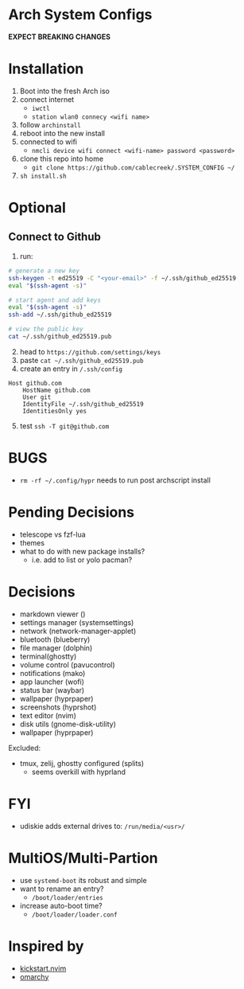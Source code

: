 # Arch System Configs
**EXPECT BREAKING CHANGES** 

# Installation
1. Boot into the fresh Arch iso
2. connect internet
    - `iwctl`
    - `station wlan0 connecy <wifi name>`
2. follow `archinstall`
3. reboot into the new install
4. connected to wifi 
    - `nmcli device wifi connect <wifi-name> password <password>`
5. clone this repo into home 
    - `git clone https://github.com/cablecreek/.SYSTEM_CONFIG ~/`
6. `sh install.sh`

# Optional
## Connect to Github
1. run:
```sh
# generate a new key
ssh-keygen -t ed25519 -C "<your-email>" -f ~/.ssh/github_ed25519
eval "$(ssh-agent -s)"

# start agent and add keys
eval "$(ssh-agent -s)"
ssh-add ~/.ssh/github_ed25519

# view the public key
cat ~/.ssh/github_ed25519.pub
```
2. head to `https://github.com/settings/keys`
3. paste `cat ~/.ssh/github_ed25519.pub`
4. create an entry in `/.ssh/config`
```
Host github.com
    HostName github.com
    User git
    IdentityFile ~/.ssh/github_ed25519
    IdentitiesOnly yes
```
5. test `ssh -T git@github.com`

# BUGS
- `rm -rf ~/.config/hypr` needs to run post archscript install 

# Pending Decisions
- telescope vs fzf-lua
- themes
- what to do with new package installs?
    - i.e. add to list or yolo pacman?

# Decisions
- markdown viewer ()
- settings manager (systemsettings)
- network (network-manager-applet)
- bluetooth (blueberry)
- file manager (dolphin)
- terminal(ghostty)
- volume control (pavucontrol)
- notifications (mako)
- app launcher (wofi)
- status bar (waybar)
- wallpaper (hyprpaper)
- screenshots (hyprshot)
- text editor (nvim)
- disk utils (gnome-disk-utility)
- wallpaper (hyprpaper)

Excluded:
- tmux, zelij, ghostty configured (splits)
    - seems overkill with hyprland

# FYI
- udiskie adds external drives to: `/run/media/<usr>/`


# MultiOS/Multi-Partion
- use `systemd-boot` its robust and simple
- want to rename an entry? 
    - `/boot/loader/entries`
- increase auto-boot time?
    - `/boot/loader/loader.conf`

# Inspired by 
- [kickstart.nvim](https://github.com/nvim-lua/kickstart.nvim)
- [omarchy](https://github.com/basecamp/omarchy?tab=readme-ov-file)

